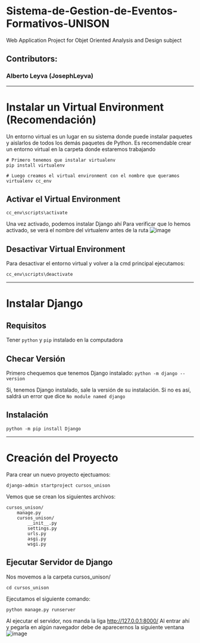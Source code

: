 # Sistema-de-Gestion-de-Eventos-Formativos-UNISON
Web Application Project for Objet Oriented Analysis and Design subject

## Contributors:
### Alberto Leyva  (JosephLeyva) 




------------------------------------------------------------------
# Instalar un Virtual Environment (Recomendación)
Un entorno virtual es un lugar en su sistema donde puede instalar paquetes y aislarlos de todos los demás paquetes de Python.
Es recomendable crear un entorno virtual en la carpeta donde estaremos trabajando
```
# Primero tenemos que instalar virtualenv
pip install virtualenv

# Luego creamos el virtual environment con el nombre que queramos
virtualenv cc_env
```
## Activar el Virtual Environment
```
cc_env\scripts\activate
```
Una vez activado, podemos instalar Django ahí
Para verificar que lo hemos activado, se verá el nombre del virtualenv antes de la ruta
![image](https://user-images.githubusercontent.com/43888961/139622813-49883cca-3035-48e6-8fea-1760de5c9d46.png)

## Desactivar Virtual Environment
Para desactivar el entorno virtual y volver a la cmd principal ejecutamos:
```
cc_env\scripts\deactivate
```

-------------------------------------------------------------------
# Instalar Django
## Requisitos
Tener `python` y `pip` instalado en la computadora

## Checar Versión
Primero chequemos que tenemos Django instalado:
`python -m django --version`

Si, tenemos Django instalado, sale la versión de su instalación. Si no es así, saldrá un error que dice  `No module named django`

## Instalación

`python -m pip install Django`

----------------------------------------------------------------------------------------
# Creación del Proyecto
Para crear un nuevo proyecto ejectuamos:
```
django-admin startproject cursos_unison
```
Vemos que se crean los siguientes archivos:
```
cursos_unison/
    manage.py
    cursos_unison/
        __init__.py
        settings.py
        urls.py
        asgi.py
        wsgi.py
```
## Ejecutar Servidor de Django
Nos movemos a la carpeta cursos_unison/
```
cd cursos_unison
```
Ejecutamos el siguiente comando:
```
python manage.py runserver
```

Al ejecutar el servidor, nos manda la liga http://127.0.0.1:8000/
Al entrar ahí y pegarla en algún navegador debe de aparecernos la siguiente ventana
![image](https://user-images.githubusercontent.com/43888961/139624729-5610a044-0c8c-4334-b352-2d3dedf2702a.png)
